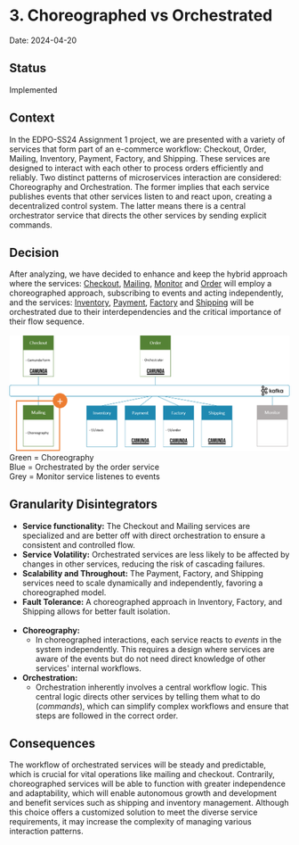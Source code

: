 # 3. Choreographed vs Orchestrated

Date: 2024-04-20

## Status

Implemented

## Context

In the EDPO-SS24 Assignment 1 project, we are presented with a variety of services that form part of an e-commerce
workflow: Checkout, Order, Mailing, Inventory, Payment, Factory, and Shipping.
These services are designed to interact with each other to process orders efficiently and reliably. Two distinct
patterns of microservices interaction are considered: Choreography and Orchestration. The former implies that each
service publishes events that other services listen to and react upon, creating a decentralized control system. The
latter means there is a central orchestrator service that directs the other services by sending explicit commands.

## Decision

After analyzing, we have decided to enhance and keep the hybrid approach where the
services: [Checkout](../../../kafka/java/checkout), [Mailing](../../../kafka/java/mailing), [Monitor](../../../kafka/java/monitor)
and [Order](../../../kafka/java/checkout) will employ a choreographed approach, subscribing to events and acting
independently, and the
services: [Inventory](../../../kafka/java/inventory), [Payment](../../../kafka/java/payment), [Factory](../../../kafka/java/vgr-camunda)
and [Shipping](../../../kafka/java/shipping) will be orchestrated due to their interdependencies and the critical
importance of their flow sequence.
<br></br>
![enhanved Microservice overview](../../docs/kafka-services/add-mailing-kafka-services.png)
Green = Choreography </br>
Blue = Orchestrated by the order service </br>
Grey = Monitor service listenes to events

## Granularity Disintegrators

- **Service functionality:**
  The Checkout and Mailing services are specialized and are better off with direct orchestration to ensure a consistent
  and controlled flow.
- **Service Volatility:**
  Orchestrated services are less likely to be affected by changes in other services, reducing the risk of cascading
  failures.
- **Scalability and Throughout:**
  The Payment, Factory, and Shipping services need to scale dynamically and independently, favoring a choreographed
  model.
- **Fault Tolerance:**
  A choreographed approach in Inventory, Factory, and Shipping allows for better fault isolation.
  <br></br>
- **Choreography:**
    - In choreographed interactions, each service reacts to *events* in the system independently. This requires a design
      where services are aware of the events but do not need direct knowledge of other services' internal workflows.
- **Orchestration:**
    - Orchestration inherently involves a central workflow logic. This central logic directs other services by telling
      them what to do (*commands*), which can simplify complex workflows and ensure that
      steps are followed in the correct order.

## Consequences

The workflow of orchestrated services will be steady and predictable, which is crucial for vital operations like mailing
and checkout. Contrarily, choreographed services will be able to function with greater independence and adaptability,
which will enable autonomous growth and development and benefit services such as shipping and inventory management.
Although this choice offers a customized solution to meet the diverse service requirements, it may increase the
complexity of managing various interaction patterns. 
